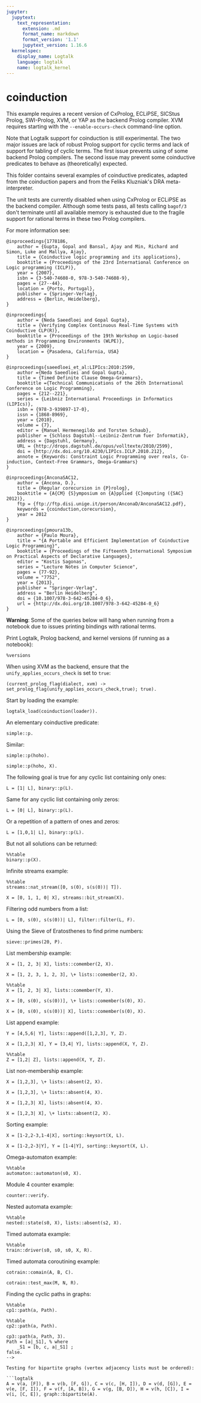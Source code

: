 ```yaml
---
jupyter:
  jupytext:
    text_representation:
      extension: .md
      format_name: markdown
      format_version: '1.1'
      jupytext_version: 1.16.6
  kernelspec:
    display_name: Logtalk
    language: logtalk
    name: logtalk_kernel
---
```


<!--
________________________________________________________________________

This file is part of Logtalk <https://logtalk.org/>  
SPDX-FileCopyrightText: 1998-2025 Paulo Moura <pmoura@logtalk.org>  
SPDX-License-Identifier: Apache-2.0

Licensed under the Apache License, Version 2.0 (the "License");
you may not use this file except in compliance with the License.
You may obtain a copy of the License at

    http://www.apache.org/licenses/LICENSE-2.0

Unless required by applicable law or agreed to in writing, software
distributed under the License is distributed on an "AS IS" BASIS,
WITHOUT WARRANTIES OR CONDITIONS OF ANY KIND, either express or implied.
See the License for the specific language governing permissions and
limitations under the License.
________________________________________________________________________
-->

# coinduction

This example requires a recent version of CxProlog, ECLiPSE, SICStus Prolog,
SWI-Prolog, XVM, or YAP as the backend Prolog compiler. XVM requires starting
with the `--enable-occurs-check` command-line option.

Note that Logtalk support for coinduction is still experimental. The two major
issues are lack of robust Prolog support for cyclic terms and lack of support
for tabling of cyclic terms. The first issue prevents using of some backend
Prolog compilers. The second issue may prevent some coinductive predicates to
behave as (theoretically) expected.

This folder contains several examples of coinductive predicates, adapted from
the coinduction papers and from the Feliks Kluzniak's DRA meta-interpreter.

The unit tests are currently disabled when using CxProlog or ECLiPSE as the
backend compiler. Although some tests pass, all tests calling `bagof/3` don't
terminate until all available memory is exhausted due to the fragile support
for rational terms in these two Prolog compilers.

For more information see:

```text
@inproceedings{1778186,
	author = {Gupta, Gopal and Bansal, Ajay and Min, Richard and Simon, Luke and Mallya, Ajay},
	title = {Coinductive logic programming and its applications},
	booktitle = {Proceedings of the 23rd International Conference on Logic programming (ICLP)},
	year = {2007},
	isbn = {3-540-74608-0, 978-3-540-74608-9},
	pages = {27--44},
	location = {Porto, Portugal},
	publisher = {Springer-Verlag},
	address = {Berlin, Heidelberg},
}

@inproceedings{
	author = {Neda Saeedloei and Gopal Gupta},
	title = {Verifying Complex Continuous Real-Time Systems with Coinductive CLP(R)},
	booktitle = {Proceedings of the 19th Workshop on Logic-based methods in Programming Environments (WLPE)},
	year = {2009},
	location = {Pasadena, California, USA}
}

@inproceedings{saeedloei_et_al:LIPIcs:2010:2599,
	author ={Neda Saeedloei and Gopal Gupta},
	title = {Timed Definite Clause Omega-Grammars},
	booktitle ={Technical Communications of the 26th International Conference on Logic Programming},
	pages = {212--221},
	series = {Leibniz International Proceedings in Informatics (LIPIcs)},
	isbn = {978-3-939897-17-0},
	issn = {1868-8969},
	year = {2010},
	volume = {7},
	editor = {Manuel Hermenegildo and Torsten Schaub},
	publisher = {Schloss Dagstuhl--Leibniz-Zentrum fuer Informatik},
	address = {Dagstuhl, Germany},
	URL = {http://drops.dagstuhl.de/opus/volltexte/2010/2599},
	doi = {http://dx.doi.org/10.4230/LIPIcs.ICLP.2010.212},
	annote = {Keywords: Constraint Logic Programming over reals, Co-induction, Context-Free Grammars, Omega-Grammars}
}

@inproceedings{AnconaSAC12,
	author = {Ancona, D.},
	title = {Regular corecursion in {P}rolog},
	booktitle = {A{CM} {S}ymposium on {A}pplied {C}omputing ({SAC} 2012)},
	ftp = {ftp://ftp.disi.unige.it/person/AnconaD/AnconaSAC12.pdf},
	keywords = {coinduction,corecursion},
	year = 2012
}

@inproceedings{pmoura13b,
	author = {Paulo Moura},
	title = "{A Portable and Efficient Implementation of Coinductive Logic Programming}",
	booktitle = {Proceedings of the Fifteenth International Symposium on Practical Aspects of Declarative Languages},
	editor = "Kostis Sagonas",
	series = "Lecture Notes in Computer Science",
	pages = {77-92},
	volume = "7752",
	year = {2013},
	publisher = "Springer-Verlag",
	address = "Berlin Heidelberg",
	doi = {10.1007/978-3-642-45284-0_6},
	url = {http://dx.doi.org/10.1007/978-3-642-45284-0_6}
}
```

**Warning**: Some of the queries below will hang when running from a notebook due
to issues printing bindings with rational terms.

Print Logtalk, Prolog backend, and kernel versions (if running as a notebook):

```logtalk
%versions
```

When using XVM as the backend, ensure that the `unify_applies_occurs_check` is set to `true`:

```logtalk
(current_prolog_flag(dialect, xvm) -> set_prolog_flag(unify_applies_occurs_check,true); true).
```

Start by loading the example:

```logtalk
logtalk_load(coinduction(loader)).
```

An elementary coinductive predicate:

```logtalk
simple::p.
```

<!--
true ;
false.
-->

Similar:

```logtalk
simple::p(hoho).
```

<!--
true ;
false.
-->

```logtalk
simple::p(hoho, X).
```

<!--
X = hoho ;
false.
-->

The following goal is true for any cyclic list containing only ones:

```logtalk
L = [1| L], binary::p(L).
```

<!--
L = [1|L] ;
false.
-->

Same for any cyclic list containing only zeros:

```logtalk
L = [0| L], binary::p(L).
```

<!--
L = [0|L] ;
false.
-->

Or a repetition of a pattern of ones and zeros:

```logtalk
L = [1,0,1| L], binary::p(L).
```

<!--
L = [1, 0, 1|L] ;
false.
-->

But not all solutions can be returned:

```logtalk
%%table
binary::p(X).
```

<!--
X = [0|X] ;
X = [1|X] ;
false.
-->

Infinite streams example:

```logtalk
%%table
streams::nat_stream([0, s(0), s(s(0))| T]).
```

<!--
T = [s(s(0))|T] ;
T = [s(0), s(s(0))|T] ;
T = [0, s(0), s(s(0))|T] ;
false.
-->

```logtalk
X = [0, 1, 1, 0| X], streams::bit_stream(X).
```

<!--
X = [0, 1, 1, 0|X] ;
false.
-->

Filtering odd numbers from a list:

```logtalk
L = [0, s(0), s(s(0))| L], filter::filter(L, F).
```

<!--
L = [0, s(0), s(s(0))|L], F = [0, s(s(0))|F] ;
false.
-->

Using the Sieve of Eratosthenes to find prime numbers:

```logtalk
sieve::primes(20, P).
```

<!--
P = [2, 3|_S1], % where
    _S1 = [5, 7, 11, 13, 17, 19, 2, 3|_S1] ;
false.
-->

List membership example:

```logtalk
X = [1, 2, 3| X], lists::comember(2, X).
```

<!--
X = [1, 2, 3|X] ;
false.
-->

```logtalk
X = [1, 2, 3, 1, 2, 3], \+ lists::comember(2, X).
```

<!--
true.
-->

```logtalk
%%table
X = [1, 2, 3| X], lists::comember(Y, X).
```

<!--
X = [1, 2, 3|X], Y = 1 ;
X = [1, 2, 3|X], Y = 2 ;
X = [1, 2, 3|X], Y = 3 ;
false.
-->

```logtalk
X = [0, s(0), s(s(0))], \+ lists::comember(s(0), X).
```

<!--
true.
-->

```logtalk
X = [0, s(0), s(s(0))| X], lists::comember(s(0), X).
```

<!--
X = [0, s(0), s(s(0))|X] ;
false.
-->

List append example:

```logtalk
Y = [4,5,6| Y], lists::append([1,2,3], Y, Z).
```

<!--
Y = [4, 5, 6|Y], Z = [1, 2, 3, 4, 5, 6|Y].
-->

```logtalk
X = [1,2,3| X], Y = [3,4| Y], lists::append(X, Y, Z).
```

<!--
X = [1, 2, 3|X],
Y = [3, 4|Y],
Z = [1|_S1], % where
    _S1 = [2, 3, 1|_S1] ;
false.
-->

```logtalk
%%table
Z = [1,2| Z], lists::append(X, Y, Z).
```

<!--
Z = Y, Y = [1, 2|Y], X = [] ;
Z = [1, 2|Z], X = [1], Y = [2|Z] ;
Z = X, X = [1, 2|X] ;
false.
-->

List non-membership example:

```logtalk
X = [1,2,3], \+ lists::absent(2, X).
```

<!--
true.
-->

```logtalk
X = [1,2,3], \+ lists::absent(4, X).
```

<!--
true.
-->

```logtalk
X = [1,2,3| X], lists::absent(4, X).
```

<!--
X = [1, 2, 3|X] ;
false.
-->

```logtalk
X = [1,2,3| X], \+ lists::absent(2, X).
```

<!--
true.
-->

Sorting example:

```logtalk
X = [1-2,2-3,1-4|X], sorting::keysort(X, L).
```

<!--
X = [1-2, 2-3, 1-4|X],
L = [1-2|_S1], % where
    _S1 = [1-2|_S1] .
-->

```logtalk
X = [1-2,2-3|Y], Y = [1-4|Y], sorting::keysort(X, L).
```

<!--
X = [1-2, 2-3|_S1], % where
    _S1 = [1-4|_S1],
Y = [1-4|_S1],
L = [1-2|_S2], % where
    _S2 = [1-4|_S2] .
-->

Omega-automaton example:

```logtalk
%%table
automaton::automaton(s0, X).
```

<!--
X = [a, b, c, d|X] ;
X = [a, b, e|X] ;
false.
-->

Module 4 counter example:

```logtalk
counter::verify.
```

<!--
true.
-->

Nested automata example:

```logtalk
%%table
nested::state(s0, X), lists::absent(s2, X).
```

<!--
X = [s0|_S1], % where
    _S1 = [s1|_S1] ;
X = [s0, s3|X] ;
false.
-->

Timed automata example:

```logtalk
%%table
train::driver(s0, s0, s0, X, R).
```

<!--
X = [approach, lower|_S1], % where
    _S1 = [down, in, out, exit, raise, approach, up, lower|_S1],
R = [ (approach, 0), (lower, 1.0)|_S2], % where
    _S2 = [ (down, _G4969), (in, _G4975), (out, _G4981), (exit, _G4987), (raise, _G4993), (approach, _G4999), (up, _G5005), (lower, 1.0)|_S2],
{_G5024>0.0, _G5033= ... + ... + _G5049+_G5046+_G5043-_G5040+_G5024, _G5040> -1.0, _G5040<0.0, _G5078= ... + ... + _G5046+_G5043, _G5093>0.0, _G5005= ... - ..., ... = ..., ..., ...} ;
X = [approach|_S1], % where
    _S1 = [lower, down, in, out, exit, raise, up, approach|_S1],
R = [ (approach, 0)|_S2], % where
    _S2 = [ (lower, 1.0), (down, _G4919), (in, _G4925), (out, _G4931), (exit, _G4937), (raise, _G4943), (up, _G4949), (approach, 0)|_S2],
{_G4965>0.0, _G4974=_G4925+_G4990+_G4987+_G4984+_G4981+_G4965, _G4995=_G4925+_G4990+_G4987+_G4984, _G4981>1.0, _G4981<2.0, _G4949= ... + ... + _G4981, _G5046= ... + ..., ... > ..., ..., ...} ;
false.
-->

Timed automata coroutining example:

```logtalk
cotrain::comain(A, B, C).
```

<!--
A = [approach, in, out, exit|A], B = [approach, exit|B], C = [lower, raise|C] ;
false.
-->

```logtalk
cotrain::test_max(M, N, R).
```

<!--
R = [ (approach, 0), (lower, 1.0), (down, _G3563), (in, _G3569), (out, _G3575), (exit, _G3581), (raise, _G3587), (up, _G3593)],
{_G3600>0.0, M= ... + ... + _G3625+_G3622+_G3619+_G3616+_G3600, _G3635>0.0, N= ... + ... + _G3619+_G3616-_G3635, ... - ... - _G3616+_G3635< -0.0, _G3697>0.0, _G3706= ... + ..., ... > ..., ..., ...} ;
false.
-->

Finding the cyclic paths in graphs:

```logtalk
%%table
cp1::path(a, Path).
```

<!--
Path = [a, b|_S1], % where
    _S1 = [b|_S1] ;
Path = [a, b, c, d|_S1], % where
    _S1 = [d|_S1] ;
Path = [a|_S1], % where
    _S1 = [b, c, a|_S1] ;
false.
-->

```logtalk
%%table
cp2::path(a, Path).
```

<!--
Path = [a|_S1], % where
    _S1 = [b, c, a|_S1] ;
Path = [a|_S1], % where
    _S1 = [b, c, d, a|_S1] ;
false.
-->

```logtalk
cp3::path(a, Path, 3).
Path = [a|_S1], % where
    _S1 = [b, c, a|_S1] ;
false.
-->

Testing for bipartite graphs (vertex adjacency lists must be ordered):

```logtalk
A = v(a, [F]), B = v(b, [F, G]), C = v(c, [H, I]), D = v(d, [G]), E = v(e, [F, I]), F = v(f, [A, B]), G = v(g, [B, D]), H = v(h, [C]), I = v(i, [C, E]), graph::bipartite(A).
```

<!--
A = v(a, [_S1]), % where
    _S1 = v(f, [v(a, [_S1]), v(b, [_S1, _S2])]),
    _S2 = v(g, [v(b, [_S1, _S2]), v(d, [_S2])]),
F = v(f, [v(a, [_S1]), v(b, [_S1, _S2])]),
B = v(b, [_S1, _S2]),
G = v(g, [v(b, [_S1, _S2]), v(d, [_S2])]),
C = _S3, % where
    _S3 = v(c, [v(h, [_S3]), _S4]),
    _S4 = v(i, [_S3, v(e, [_S1, _S4])]),
H = v(h, [_S3]),
I = v(i, [_S3, v(e, [_S1, _S4])]),
D = v(d, [_S2]),
E = v(e, [_S1, _S4]) ;
false.
-->
